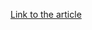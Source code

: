 [Link to the article](https://blog.gigamon.com/2021/05/17/tracking-darkside-and-ransomware-the-network-view/)
